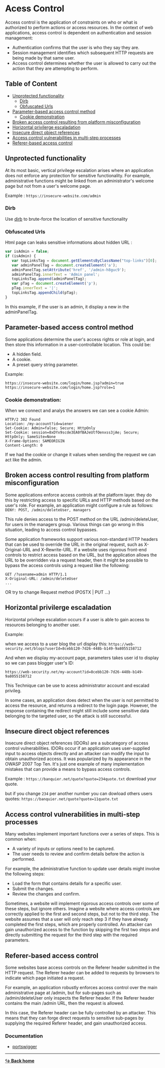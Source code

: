 # Acess Control

Access control is the application of constraints on who or what is authorized to perform actions or access resources. In the context of web applications, access control is dependent on authentication and session management: 

- Authentication confirms that the user is who they say they are.
- Session management identifies which subsequent HTTP requests are being made by that same user. 
- Access control determines whether the user is allowed to carry out the action that they are attempting to perform.

## Table of Content

- [Unprotected functionality](#unprotected-functionality)
    - [Dirb](#dirb)
    - [Obfuscated Urls](#obfuscated-urls)
- [Parameter-based access control method](#parameter-based-access-control-method)
    - [Cookie demonstration](#cookie-demonstration)
- [Broken access control resulting from platform misconfiguration](#broken-access-control-resulting-from-platform-misconfiguration)
- [Horizontal privilerge escaladation](#horizontal-privilerge-escaladation)
- [Insecure direct object references](#insecure-direct-object-references)
- [Access control vulnerabilities in multi-step processes](#access-control-vulnerabilities-in-multi-step-processes)
- [Referer-based access control](#referer-based-access-control)

## Unprotected functionality

At its most basic, vertical privilege escalation arises where an application does not enforce any protection for sensitive functionality. For example, administrative functions might be linked from an administrator's welcome page but not from a user's welcome page.

Example : `https://insecure-website.com/admin`

### Dirb

Use [dirb](/tools/dirb.md) to brute-force the location of sensitive functionality

### Obfuscated Urls

Html page can leaks sensitive informations about hidden URL :

```js
var isAdmin = false;
if (isAdmin) {
   var topLinksTag = document.getElementsByClassName("top-links")[0];
   var adminPanelTag = document.createElement('a');
   adminPanelTag.setAttribute('href', '/admin-h8guc9');
   adminPanelTag.innerText = 'Admin panel';
   topLinksTag.append(adminPanelTag);
   var pTag = document.createElement('p');
   pTag.innerText = '|';
   topLinksTag.appendChild(pTag);
}
```

In this example, if the user is an admin, it display a new <a href="/admin-h8guc9"></a> in the adminPanelTag.

## Parameter-based access control method

Some applications determine the user's access rights or role at login, and then store this information in a user-controllable location. This could be:

- A hidden field.
- A cookie.
- A preset query string parameter.

Example:

`https://insecure-website.com/login/home.jsp?admin=true`
`https://insecure-website.com/login/home.jsp?role=1`

### Cookie demonstration:

When we connect and analys the answers we can see a cookie Admin:

```
HTTP/2 302 Found
Location: /my-account?id=wiener
Set-Cookie: Admin=false; Secure; HttpOnly
Set-Cookie: session=8xDYx9scde3EA0fBAJeUtfOenxss3jAe; Secure; HttpOnly; SameSite=None
X-Frame-Options: SAMEORIGIN
Content-Length: 0
```

If we had the cookie or change it values when sending the request we can act like the admin.

## Broken access control resulting from platform misconfiguration

Some applications enforce access controls at the platform layer. they do this by restricting access to specific URLs and HTTP methods based on the user's role. For example, an application might configure a rule as follows: `DENY: POST, /admin/deleteUser, managers`

This rule denies access to the POST method on the URL /admin/deleteUser, for users in the managers group. Various things can go wrong in this situation, leading to access control bypasses.

Some application frameworks support various non-standard HTTP headers that can be used to override the URL in the original request, such as X-Original-URL and X-Rewrite-URL. If a website uses rigorous front-end controls to restrict access based on the URL, but the application allows the URL to be overridden via a request header, then it might be possible to bypass the access controls using a request like the following:

```
GET /?usename=admin HTTP/1.1
X-Original-URL: /admin/deleteUser
...
```

OR try to change Request method (POSTX | PUT ...)

## Horizontal privilerge escaladation

Horizontal privilege escalation occurs if a user is able to gain access to resources belonging to another user.

Example:

when we access to a user blog the url display this: `https://web-security.net/blogs?userId=8cebb120-7d26-448b-b149-9a8055158712`

And when we display my-account page, parameters takes user id to display so we can pass blogger user's ID:

`https://web-security.net/my-account?id=8cebb120-7d26-448b-b149-9a8055158712`

This Technique can be use to acess administrator account and escalad privileg. 

In some cases, an application does detect when the user is not permitted to access the resource, and returns a redirect to the login page. However, the response containing the redirect might still include some sensitive data belonging to the targeted user, so the attack is still successful.

## Insecure direct object references

Insecure direct object references (IDORs) are a subcategory of access control vulnerabilities. IDORs occur if an application uses user-supplied input to access objects directly and an attacker can modify the input to obtain unauthorized access. It was popularized by its appearance in the OWASP 2007 Top Ten. It's just one example of many implementation mistakes that can provide a means to bypass access controls.

Example : `https://banquier.net/quote?quote=234quote.txt` download your quote.

but if you change `234` per another number you can dowload others users quotes: `https://banquier.net/quote?quote=11quote.txt`

## Access control vulnerabilities in multi-step processes

Many websites implement important functions over a series of steps. This is common when:

- A variety of inputs or options need to be captured.
- The user needs to review and confirm details before the action is performed.

For example, the administrative function to update user details might involve the following steps:

- Load the form that contains details for a specific user.
- Submit the changes.
- Review the changes and confirm.

Sometimes, a website will implement rigorous access controls over some of these steps, but ignore others. Imagine a website where access controls are correctly applied to the first and second steps, but not to the third step. The website assumes that a user will only reach step 3 if they have already completed the first steps, which are properly controlled. An attacker can gain unauthorized access to the function by skipping the first two steps and directly submitting the request for the third step with the required parameters.

## Referer-based access control

Some websites base access controls on the Referer header submitted in the HTTP request. The Referer header can be added to requests by browsers to indicate which page initiated a request.

For example, an application robustly enforces access control over the main administrative page at /admin, but for sub-pages such as /admin/deleteUser only inspects the Referer header. If the Referer header contains the main /admin URL, then the request is allowed.

In this case, the Referer header can be fully controlled by an attacker. This means that they can forge direct requests to sensitive sub-pages by supplying the required Referer header, and gain unauthorized access.

### Documentation

- [portswigger](https://portswigger.net/web-security/learning-paths/server-side-vulnerabilities-apprentice/access-control-apprentice/access-control/what-is-access-control)

---

[**:arrow_right_hook: Back home**](/README.md)